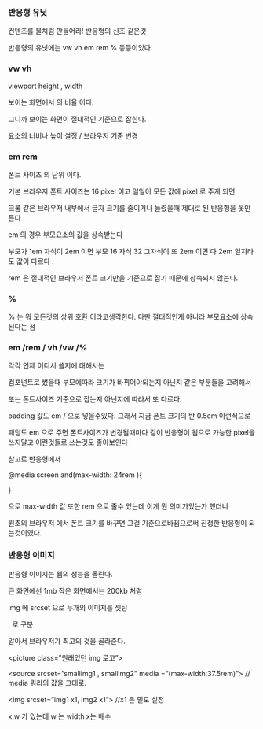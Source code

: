 ### 반응형 유닛

컨텐츠를 물처럼 만들어라! 반응형의 신조 같은것

반응형의 유닛에는 vw vh em rem % 등등이있다.

### vw vh

viewport height , width

보이는 화면에서 의 비율 이다.

그니까 보이는 화면이 절대적인 기준으로 잡힌다.

요소의 너비나 높이 설정 / 브라우저 기준 변경

### em rem

폰트 사이즈 의 단위 이다.

기본 브라우저 폰트 사이즈는 16 pixel 이고 일일이 모든 값에 pixel 로 주게 되면

크롬 같은 브라우저 내부에서 글자 크기를 줄이거나 늘렸을때 제대로 된 반응형을 못만든다.

em 의 경우 부모요소의 값을 상속받는다

부모가 1em 자식이 2em 이면 부모 16 자식 32 그자식이 또 2em 이면 다 2em 일지라도 값이 다르다 .

rem 은 절대적인 브라우저 폰트 크기만을 기준으로 잡기 때문에 상속되지 않는다.

### %

% 는 뭐 모든것의 상위 호환 이라고생각한다. 다만 절대적인게 아니라 부모요소에 상속된다는 점

### em /rem / vh /vw /%

각각 언제 어디서 쓸지에 대해서는

컴포넌트로 썼을때 부모에따라 크기가 바뀌어야되는지 아닌지 같은 부분들을 고려해서

또는 폰트사이즈 기준으로 잡는지 아닌지에 따라서 또 다르다.

padding 값도 em / 으로 넣을수있다. 그래서 지금 폰트 크기의 반 0.5em 이런식으로

패딩도 em 으로 주면 폰트사이즈가 변경될때마다 같이 반응형이 됨으로 가능한 pixel을 쓰지말고 이런것들로 쓰는것도 좋아보인다

참고로 반응형에서

@media screen and(max-width: 24rem ){

}

으로 max-width 값 또한 rem 으로 줄수 있는데 이게 뭔 의미가있는가 했더니

원초의 브라우저 에서 폰트 크기를 바꾸면 그걸 기준으로바뀜으로써 진정한 반응형이 되는것이였다.

### 반응형 이미지

반응형 이미지는 웹의 성능을 올린다.

큰 화면에선 1mb 작은 화면에서는 200kb 처럼

img 에 srcset 으로 두개의 이미지를 셋팅

, 로 구분

알아서 브라우저가 최고의 것을 골라준다.

<picture class=”원래있던 img 로고”>

<source srcset=”smallimg1 , smallimg2” media =”(max-width:37.5rem)”> // media 쿼리의 값을 그대로.

<img srcset=”img1 x1, img2 x1”> //x1 은 밀도 설정

</picture>

x,w 가 있는데 w 는 width x는 배수
